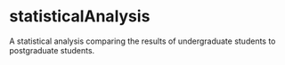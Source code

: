 # statisticalAnalysis
A statistical analysis comparing the results of undergraduate students to postgraduate students.

